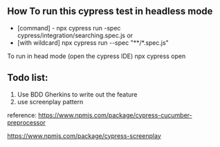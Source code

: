 ## How To run this cypress test in headless mode
- [command] - npx cypress run -spec cypress/integration/searching.spec.js
or
- [with wildcard] npx cypress run --spec "**/*.spec.js"

To run in head mode (open the cypress IDE)
npx cypress open 


## Todo list:
1. Use BDD Gherkins to write out the feature
2. use screenplay pattern


reference:
https://www.npmjs.com/package/cypress-cucumber-preprocessor

https://www.npmjs.com/package/cypress-screenplay


